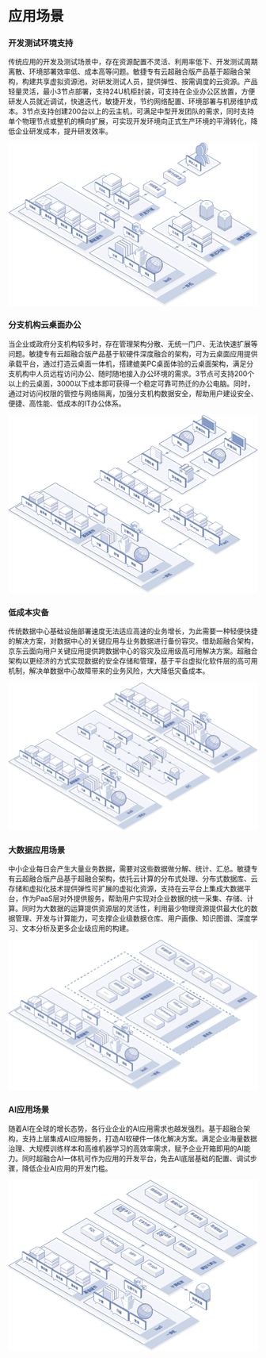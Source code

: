 # 应用场景

### 开发测试环境支持

传统应用的开发及测试场景中，存在资源配置不灵活、利用率低下、开发测试周期离散、环境部署效率低、成本高等问题。敏捷专有云超融合版产品基于超融合架构，构建共享虚拟资源池，对研发测试人员，提供弹性、按需调度的云资源。产品轻量灵活，最小3节点部署，支持24U机柜封装，可支持在企业办公区放置，方便研发人员就近调试，快速迭代，敏捷开发，节约网络配置、环境部署与机房维护成本。3节点支持创建200台以上的云主机，可满足中型开发团队的需求，同时支持单个物理节点或整机的横向扩展，可实现开发环境向正式生产环境的平滑转化，降低企业研发成本，提升研发效率。

![Application-Scenarios-1](../../../../image/JD-Cloud-Swift-HCI-Edition/Application-Scenarios-1.png)

### 分支机构云桌面办公

当企业或政府分支机构较多时，存在管理架构分散、无统一门户、无法快速扩展等问题。敏捷专有云超融合版产品基于软硬件深度融合的架构，可为云桌面应用提供承载平台，通过打造云桌面一体机，搭建媲美PC桌面体验的云桌面架构，满足分支机构中人员远程访问办公、随时随地接入办公环境的需求。3节点可支持200个以上的云桌面，3000以下成本即可获得一个稳定可靠可热迁的办公电脑。同时，通过对访问权限的管控与网络隔离，加强分支机构数据安全，帮助用户建设安全、便捷、高性能、低成本的IT办公体系。

![Application-Scenarios-2](../../../../image/JD-Cloud-Swift-HCI-Edition/Application-Scenarios-2.png)

### 低成本灾备

传统数据中心基础设施部署速度无法适应高速的业务增长，为此需要一种轻便快捷的解决方案，对数据中心的关键应用与业务数据进行备份容灾。借助超融合架构，京东云面向用户关键应用提供跨数据中心的容灾及应用级高可用解决方案。超融合架构以更经济的方式实现数据的安全存储和管理，基于平台虚拟化软件层的高可用机制，解决单数据中心故障带来的业务风险，大大降低灾备成本。

![Application-Scenarios-3](../../../../image/JD-Cloud-Swift-HCI-Edition/Application-Scenarios-3.png)

### 大数据应用场景

中小企业每日会产生大量业务数据，需要对这些数据做分解、统计、汇总。敏捷专有云超融合版产品基于超融合架构，依托云计算的分布式处理、分布式数据库、云存储和虚拟化技术提供弹性可扩展的虚拟化资源，支持在云平台上集成大数据平台，作为PaaS层对外提供服务，帮助用户实现对企业数据的统一采集、存储、计算。同时为大数据的运算提供资源层的灵活性，利用最少物理资源提供最大化的数据管理、开发与计算能力，可支撑企业级数据仓库、用户画像、知识图谱、深度学习、文本分析及更多企业级应用的构建。

![Application-Scenarios-4](../../../../image/JD-Cloud-Swift-HCI-Edition/Application-Scenarios-4.png)

### AI应用场景

随着AI在全球的增长态势，各行业企业的AI应用需求也越发强烈。基于超融合架构，支持上层集成AI应用服务，打造AI软硬件一体化解决方案。满足企业海量数据治理、大规模训练样本和高维机器学习的高效率需求，赋予企业开箱即用的AI能力。同时超融合AI一体机可作为应用的开发平台，免去AI底层基础的配置、调试步骤，降低企业AI应用的开发门槛。

![Application-Scenarios-5](../../../../image/JD-Cloud-Swift-HCI-Edition/Application-Scenarios-5.png)